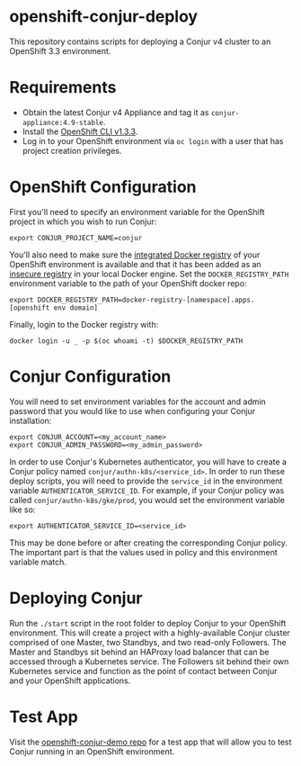 # openshift-conjur-deploy

This repository contains scripts for deploying a Conjur v4 cluster to an OpenShift 3.3 environment.

# Requirements

- Obtain the latest Conjur v4 Appliance and tag it as `conjur-appliance:4.9-stable`.
- Install the [OpenShift CLI v1.3.3](https://github.com/openshift/origin/releases/tag/v1.3.3).
- Log in to your OpenShift environment via `oc login` with a user that has project creation privileges.

# OpenShift Configuration

First you'll need to specify an environment variable for the OpenShift project in which you wish to run Conjur:

```
export CONJUR_PROJECT_NAME=conjur
```

You'll also need to make sure the [integrated Docker registry](https://docs.openshift.com/container-platform/3.3/install_config/registry/deploy_registry_existing_clusters.html) of your OpenShift environment is available and that it has been added as an [insecure registry](https://docs.docker.com/registry/insecure/) in your local Docker engine. Set the `DOCKER_REGISTRY_PATH` environment variable to the path of your OpenShift docker repo:

```
export DOCKER_REGISTRY_PATH=docker-registry-[namespace].apps.[openshift env domain]
```

Finally, login to the Docker registry with:

```
docker login -u _ -p $(oc whoami -t) $DOCKER_REGISTRY_PATH
```

# Conjur Configuration

You will need to set environment variables for the account and admin password that you would like to use when configuring your Conjur installation:

```
export CONJUR_ACCOUNT=<my_account_name>
export CONJUR_ADMIN_PASSWORD=<my_admin_password>
```

In order to use Conjur's Kubernetes authenticator, you will have to create a Conjur policy named `conjur/authn-k8s/<service_id>`. In order to run these deploy scripts, you will need to provide the `service_id` in the environment variable `AUTHENTICATOR_SERVICE_ID`. For example, if your Conjur policy was called `conjur/authn-k8s/gke/prod`, you would set the environment variable like so:

```
export AUTHENTICATOR_SERVICE_ID=<service_id>
```

This may be done before or after creating the corresponding Conjur policy. The important part is that the values used in policy and this environment variable match.

# Deploying Conjur

Run the `./start` script in the root folder to deploy Conjur to your OpenShift environment. This will create a project with a highly-available Conjur cluster comprised of one Master, two Standbys, and two read-only Followers. The Master and Standbys sit behind an HAProxy load balancer that can be accessed through a Kubernetes service. The Followers sit behind their own Kubernetes service and function as the point of contact between Conjur and your OpenShift applications.

# Test App

Visit the [openshift-conjur-demo repo](https://github.com/conjurdemos/openshift-conjur-demo) for a test app that will allow you to test Conjur running in an OpenShift environment.